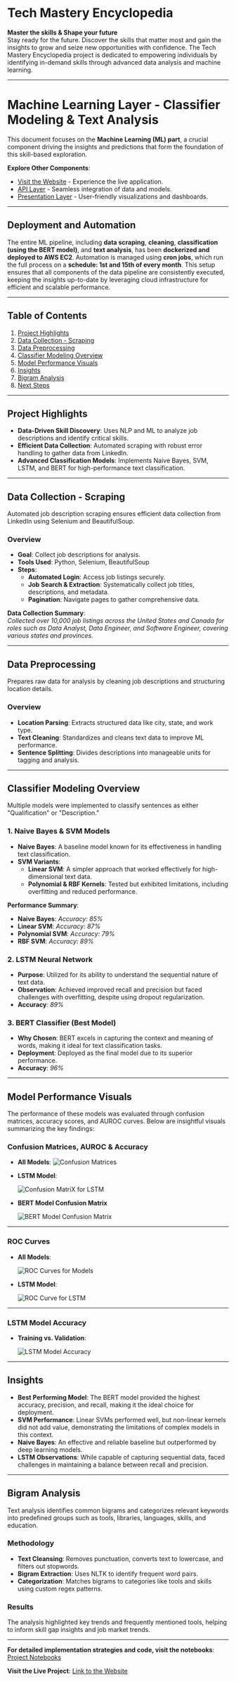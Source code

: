 # Tech Mastery Encyclopedia

**Master the skills & Shape your future**  
Stay ready for the future. Discover the skills that matter most and gain the insights to grow and seize new opportunities with confidence. The Tech Mastery Encyclopedia project is dedicated to empowering individuals by identifying in-demand skills through advanced data analysis and machine learning.

---
# Machine Learning Layer - Classifier Modeling & Text Analysis

This document focuses on the **Machine Learning (ML) part**, a crucial component driving the insights and predictions that form the foundation of this skill-based exploration.

**Explore Other Components**:
- [Visit the Website](https://techmasteryencyclopedia.com/) - Experience the live application.
- [API Layer](https://github.com/niharik22/TechMasteryEncyclopedia-API-Layer) - Seamless integration of data and models.
- [Presentation Layer](https://github.com/niharik22/TechMasteryEncyclopedia-Presentation-Layer) - User-friendly visualizations and dashboards.

---

## Deployment and Automation

The entire ML pipeline, including **data scraping**, **cleaning**, **classification (using the BERT model)**, and **text analysis**, has been **dockerized and deployed to AWS EC2**. Automation is managed using **cron jobs**, which run the full process on a **schedule: 1st and 15th of every month**. This setup ensures that all components of the data pipeline are consistently executed, keeping the insights up-to-date by leveraging cloud infrastructure for efficient and scalable performance.

---

## Table of Contents

1. [Project Highlights](#project-highlights)
2. [Data Collection - Scraping](#data-collection---scraping)
3. [Data Preprocessing](#data-preprocessing)
4. [Classifier Modeling Overview](#classifier-modeling-overview)
5. [Model Performance Visuals](#model-performance-visuals)
6. [Insights](#insights)
7. [Bigram Analysis](#bigram-analysis)
8. [Next Steps](#next-steps)

---

## Project Highlights

- **Data-Driven Skill Discovery**: Uses NLP and ML to analyze job descriptions and identify critical skills.
- **Efficient Data Collection**: Automated scraping with robust error handling to gather data from LinkedIn.
- **Advanced Classification Models**: Implements Naive Bayes, SVM, LSTM, and BERT for high-performance text classification.

---

## Data Collection - Scraping

Automated job description scraping ensures efficient data collection from LinkedIn using Selenium and BeautifulSoup.

### Overview

- **Goal**: Collect job descriptions for analysis.
- **Tools Used**: Python, Selenium, BeautifulSoup
- **Steps**:
  - **Automated Login**: Access job listings securely.
  - **Job Search & Extraction**: Systematically collect job titles, descriptions, and metadata.
  - **Pagination**: Navigate pages to gather comprehensive data.

**Data Collection Summary**:  
_Collected over 10,000 job listings across the United States and Canada for roles such as Data Analyst, Data Engineer, and Software Engineer, covering various states and provinces._


---

## Data Preprocessing

Prepares raw data for analysis by cleaning job descriptions and structuring location details.

### Overview

- **Location Parsing**: Extracts structured data like city, state, and work type.
- **Text Cleaning**: Standardizes and cleans text data to improve ML performance.
- **Sentence Splitting**: Divides descriptions into manageable units for tagging and analysis.


---

## Classifier Modeling Overview

Multiple models were implemented to classify sentences as either "Qualification" or "Description."

### 1. Naive Bayes & SVM Models
- **Naive Bayes**: A baseline model known for its effectiveness in handling text classification.
- **SVM Variants**:
  - **Linear SVM**: A simpler approach that worked effectively for high-dimensional text data.
  - **Polynomial & RBF Kernels**: Tested but exhibited limitations, including overfitting and reduced performance.

**Performance Summary**:
- **Naive Bayes**: _Accuracy: 85%_
- **Linear SVM**: _Accuracy: 87%_
- **Polynomial SVM**: _Accuracy: 79%_
- **RBF SVM**: _Accuracy: 89%_

### 2. LSTM Neural Network
- **Purpose**: Utilized for its ability to understand the sequential nature of text data.
- **Observation**: Achieved improved recall and precision but faced challenges with overfitting, despite using dropout regularization.
- **Accuracy**: _89%_

### 3. BERT Classifier (Best Model)
- **Why Chosen**: BERT excels in capturing the context and meaning of words, making it ideal for text classification tasks.
- **Deployment**: Deployed as the final model due to its superior performance.
- **Accuracy**: _96%_

---

## Model Performance Visuals

The performance of these models was evaluated through confusion matrices, accuracy scores, and AUROC curves. Below are insightful visuals summarizing the key findings:

### Confusion Matrices, AUROC & Accuracy

- **All Models**:
  ![Confusion Matrices](results/Classification-Matrices.png)


- **LSTM Model**:

  ![Confusion MatriX for LSTM](results/Classification-Matrix-LSTM.png)
  
- **BERT Model Confusion Matrix**
  
  ![BERT Model Confusion Matrix](results/CLassification-Matrix-Bert.png)

---

### ROC Curves

- **All Models**:
  
  ![ROC Curves for Models](results/ROC-Curves.png)
  
- **LSTM Model**:
  
  ![ROC Curve for LSTM](results/ROC-LSTM.png)

---

### LSTM Model Accuracy
- **Training vs. Validation**:
  
  ![LSTM Model Accuracy](results/Model-Accuracy-LSTM.png)

---

## Insights

- **Best Performing Model**: The BERT model provided the highest accuracy, precision, and recall, making it the ideal choice for deployment.
- **SVM Performance**: Linear SVMs performed well, but non-linear kernels did not add value, demonstrating the limitations of complex models in this context.
- **Naive Bayes**: An effective and reliable baseline but outperformed by deep learning models.
- **LSTM Observations**: While capable of capturing sequential data, faced challenges in maintaining a balance between recall and precision.

---

## Bigram Analysis

Text analysis identifies common bigrams and categorizes relevant keywords into predefined groups such as tools, libraries, languages, skills, and education.

### Methodology

- **Text Cleansing**: Removes punctuation, converts text to lowercase, and filters out stopwords.
- **Bigram Extraction**: Uses NLTK to identify frequent word pairs.
- **Categorization**: Matches bigrams to categories like tools and skills using custom regex patterns.

### Results

The analysis highlighted key trends and frequently mentioned tools, helping to inform skill gap insights and job market trends.

---

**For detailed implementation strategies and code, visit the notebooks**: [Project Notebooks](notebooks/)

**Visit the Live Project**: [Link to the Website](https://techmasteryencyclopedia.com/)
